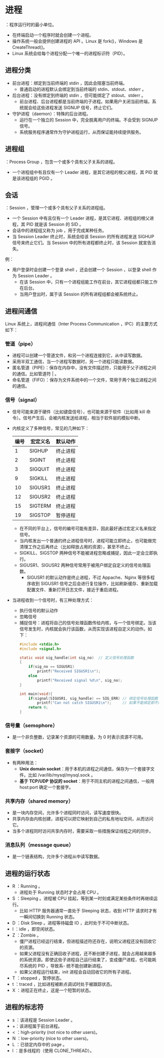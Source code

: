 # 进程

：程序运行时的最小单位。

- 在终端启动一个程序时就会创建一个进程。
- 操作系统一般会提供创建进程的 API 。Linux 是 fork()，Windows 是 CreateThread()。
- Linux 系统会给每个进程分配一个唯一的进程标识符（PID）。

## 进程分类

- 前台进程：绑定到当前终端的 stdin ，因此会阻塞当前终端。
  - 普通启动的进程默认会绑定到当前终端的 stdin、stdout、stderr 。
- 后台进程：没有绑定到终端的 stdin ，但可能绑定了 stdout、stderr 。
  - 前台进程、后台进程都是当前终端的子进程。如果用户关闭当前终端，系统就会给这些进程发送 SIGNUP 信号，终止它们。
- 守护进程（daemon）：特殊的后台进程。
  - 运行在一个独立的 Session 中，完全脱离用户的终端。不会受到 SIGNUP 信号。
  - 系统服务程序通常作为守护进程运行，从而保证能持续提供服务。

## 进程组

：Process Group ，包含一个或多个具有父子关系的进程。
- 一个进程组中有且仅有一个 Leader 进程，是其它进程的根父进程，其 PID 就是该进程组的 PGID 。

## 会话

：Session ，管理一个或多个具有父子关系的进程组。
- 一个 Session 中有且仅有一个 Leader 进程，是其它进程、进程组的根父进程，其 PID 就是该 Session 的 SID 。
- 会话中的进程组又称为 job ，用于完成某种任务。
- 当 Session Leader 终止时，系统会给该 Session 的所有进程发送 SIGHUP 信号来终止它们。当 Session 中的所有进程都终止时，该 Session 就宣告消失。

例：
- 用户登录时会创建一个登录 shell ，还会创建一个 Session ，以登录 shell 作为 Session Leader 。
  - 在该 Session 中，只有一个进程组能工作在前台，其它进程组都只能工作在后台。
  - 当用户登出时，属于该 Session 的所有进程组都会被系统终止。

## 进程间通信

Linux 系统上，进程间通信（Inter Process Communication ，IPC）的主要方式如下：

### 管道（pipe）

- 进程可以创建一个管道文件，和另一个进程连接到它，从中读写数据。
- 采用半双工通信，当一个进程写数据时，另一个进程只能读数据。
- 匿名管道（PIPE）：保存在内存中，没有文件描述符，只能用于父子进程之间的通信。比如管道符 | 。
- 命名管道（FIFO）：保存为文件系统中的一个文件，常用于两个独立进程之间的通信。

### 信号（signal）

- 信号可能来源于硬件（比如键盘信号），也可能来源于软件（比如用 kill 命令）。信号产生后，会被内核发送给进程，相当于软件层的模拟中断。
- 内核定义了多种信号，常见的几种如下：

    编号|宏定义名|默认动作
    -|-|-
    1  | SIGHUP  | 终止进程
    2  | SIGINT  | 终止进程
    3  | SIGQUIT | 终止进程
    9  | SIGKILL | 终止进程
    10 | SIGUSR1 | 终止进程
    12 | SIGUSR2 | 终止进程
    15 | SIGTERM | 终止进程
    19 | SIGSTOP | 暂停进程
    
    - 在不同的平台上，信号的编号可能有差异，因此最好通过宏定义名来指定信号。
    - 当内核发出一个普通的终止进程信号时，进程可能立即终止，也可能做完清理工作之后再终止（比如释放占用的资源），甚至不终止。
    - SIGKILL、SIGSTOP 两种信号不能被进程忽略或捕捉，因此一定会立即执行。
    - SIGUSR1、SIGUSR2 两种信号常用于被用户绑定自定义的信号处理函数。
      - SIGUSR1 的默认动作是终止进程，不过 Appache、Nginx 等很多程序收到 SIGUSR1 信号之后会进行复位操作，比如刷新缓存、重新加载配置文件、重新打开日志文件，接近于重启进程。

- 当进程收到一个信号时，有三种处理方式：
  - 执行信号的默认动作
  - 忽略信号
  - 捕捉信号：进程将自己的信号处理函数传给内核，与一个信号绑定。当该信号发生时，内核就会执行该函数，从而实现该进程自定义的动作。如下：
    ```C
    #include <stdio.h>
    #include <signal.h>

    static void sig_handle(int sig_no)  // 定义信号处理函数
    {
        if(sig_no == SIGUSR1)
            printf("Received SIGUSR1\n");
        else
            printf("Received signal %d\n", sig_no);
    }

    int main(void){
        if(signal(SIGUSR1, sig_handle) == SIG_ERR) // 绑定信号处理函数
            printf("Can not catch SIGUSR1\n");     // 如果不能绑定即不能捕捉，则报错
        return 0;
    }
    ```

### 信号量（semophore）

- 是一个非负整数，记录某个资源的可用数量。为 0 时表示资源不可用。

### 套接字（socket）

- 有两种用法：
    - **Unix domain socket**：用于本机的进程之间通信，保存为一个套接字文件。比如 /var/lib/mysql/mysql.sock 。
    - **基于 TCP/UDP 协议的 socket**：用于不同主机的进程之间通信，一般用 host:port 确定一个套接字。

### 共享内存（shared memory）

- 是一块内存空间，允许多个进程同时访问，读写速度很快。
- 共享内存由内核创建，进程可以把它映射到自己的私有地址空间，从而访问它。
- 当多个进程同时访问共享内存时，需要采取一些措施保证线程之间的同步。

### 消息队列（message queue）

- 是一个链表结构，允许多个进程从中读写数据。

## 进程的运行状态

- R ：Running 。
  - 进程处于 Running 状态时才会占用 CPU 。
- S ：Sleeping 。进程被 CPU 挂起，等到某一时刻或满足某些条件时再继续运行。
  - 比如 HTTP 服务器通常一直处于 Sleeping 状态，收到 HTTP 请求时才有一瞬间切换到 Running 状态。
- D ：Disk Sleep 。进程等待磁盘 IO ，此时处于不可中断状态。
- I ：idle ，即空闲状态。
- Z ：Zombie 。
  - 僵尸进程已经运行结束，但进程描述符还存在，说明父进程还没有回收它的资源。
  - 如果父进程没有正确回收子进程，还不断创建子进程，就会占用越来越多的系统资源。即使这些子进程自己运行结束了，变成僵尸进程，也可能耗尽系统的 PID ，导致系- 统不能创建新进程。
  - 如果父进程运行结束，init 进程会自动回收它的所有子进程。
- T ：stopped ，暂停状态。
- t ：traced ，比如进程被断点调试时处于被跟踪状态。
- X ：进程正在终止，这是一个短暂的状态。

## 进程的标志符

- s ：该进程是 Session Leader 。
- +：该进程属于前台进程。
- < ：high-priority (not nice to other users)。
- N ：low-priority (nice to other users)。
- L ：已锁定内存中的 page 。
- l ：是多线程的（使用 CLONE_THREAD）。
